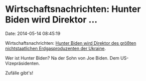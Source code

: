 Wirtschaftsnachrichten: Hunter Biden wird Direktor \...
=======================================================

Date: 2014-05-14 08:45:19

Wirtschaftsnachrichten: [Hunter Biden wird Direktor des größten
nichtstaatlichen Erdgasproduzenten der
Ukraine](http://burisma.com/hunter-biden-joins-the-team-of-burisma-holdings/).

Wer ist Hunter Biden? Na der Sohn von Joe Biden. Dem US-Vizepräsidenten.

Zufälle gibt\'s!
